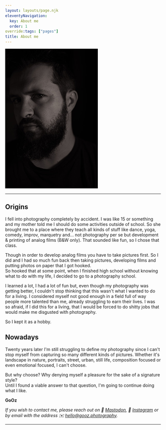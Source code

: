 ```yaml
---
layout: layouts/page.njk
eleventyNavigation:
  key: About me
  order: 1
override:tags: ["pages"]
title: About me
---
```


<img eleventy:ignore alt="My portrait" src="photo.jpg">

---

## Origins

I fell into photography completely by accident. I was like 15 or something and my mother told me I should do some activities outside of school. So she brought me to a place where they teach all kinds of stuff like dance, yoga, comedy, improv, marquetry and… not photography per se but development & printing of analog films (B&W only). That sounded like fun, so I chose that class.

Though in order to develop analog films you have to take pictures first. So I did and I had so much fun back then taking pictures, developing films and putting photos on paper that I got hooked.\
So hooked that at some point, when I finished high school without knowing what to do with my life, I decided to go to a photography school.

I learned a lot, I had a lot of fun but, even though my photography was getting better, I couldn't stop thinking that this wasn't what I wanted to do for a living. I considered myself not good enough in a field full of way people more talented than me, already struggling to earn their lives. I was so afraid, if I did this for a living, that I would be forced to do shitty jobs that would make me disgusted with photography.

So I kept it as a hobby.

## Nowadays

Twenty years later I'm still struggling to define my photography since I can't stop myself from capturing so many different kinds of pictures. Whether it's landscape in nature, portraits, street, urban, still life, composition focused or even emotional focused, I can't choose.

But why choose? Why denying myself a pleasure for the sake of a signature style?\
Until I found a viable answer to that question, I'm going to continue doing what I like.

**GoOz**

_If you wish to contact me, please reach out on 🐘 [Mastodon](https://mamot.fr/@GoOz), 📱 [Instagram](https://www.instagram.com/gooz/) or by email with the address ✉️ [hello@gooz.photography](mailto:hello@gooz.photography)._

---
